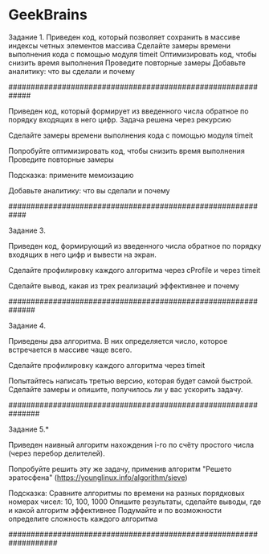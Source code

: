 # GeekBrains

Задание 1.
Приведен код, который позволяет сохранить в
массиве индексы четных элементов массива
Сделайте замеры времени выполнения кода с помощью модуля timeit
Оптимизировать код, чтобы снизить время выполнения
Проведите повторные замеры
Добавьте аналитику: что вы сделали и почему

#############################################################

Приведен код, который формирует из введенного числа
обратное по порядку входящих в него цифр.
Задача решена через рекурсию

Сделайте замеры времени выполнения кода с помощью модуля timeit

Попробуйте оптимизировать код, чтобы снизить время выполнения
Проведите повторные замеры

Подсказка: примените мемоизацию

Добавьте аналитику: что вы сделали и почему

############################################################

Задание 3.

Приведен код, формирующий из введенного числа
обратное по порядку входящих в него
цифр и вывести на экран.

Сделайте профилировку каждого алгоритма через cProfile и через timeit

Сделайте вывод, какая из трех реализаций эффективнее и почему

##############################################################

Задание 4.

Приведены два алгоритма. В них определяется число,
которое встречается в массиве чаще всего.

Сделайте профилировку каждого алгоритма через timeit

Попытайтесь написать третью версию, которая будет самой быстрой.
Сделайте замеры и опишите, получилось ли у вас ускорить задачу.

###############################################################

Задание 5.*

Приведен наивный алгоритм нахождения i-го по счёту
простого числа (через перебор делителей).

Попробуйте решить эту же задачу,
применив алгоритм "Решето эратосфена" (https://younglinux.info/algorithm/sieve)

Подсказка:
Сравните алгоритмы по времени на разных порядковых номерах чисел:
10, 100, 1000
Опишите результаты, сделайте выводы, где и какой алгоритм эффективнее
Подумайте и по возможности определите сложность каждого алгоритма

###################################################################



